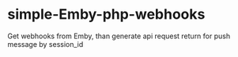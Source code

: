 # simple-Emby-php-webhooks
Get webhooks from Emby, than generate api request return for push message by session_id

